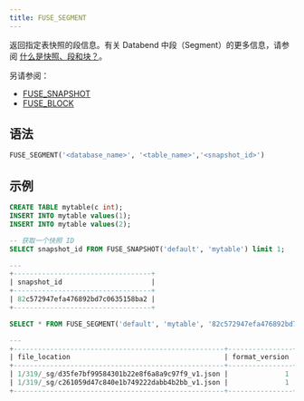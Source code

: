 ```yaml
---
title: FUSE_SEGMENT
---
```


返回指定表快照的段信息。有关 Databend 中段（Segment）的更多信息，请参阅 [什么是快照、段和块？](../../10-sql-commands/00-ddl/01-table/60-optimize-table.md#what-are-snapshot-segment-and-block)。

另请参阅：

- [FUSE_SNAPSHOT](fuse_snapshot.md)
- [FUSE_BLOCK](fuse_block.md)

## 语法

```sql
FUSE_SEGMENT('<database_name>', '<table_name>','<snapshot_id>')
```

## 示例

```sql
CREATE TABLE mytable(c int);
INSERT INTO mytable values(1);
INSERT INTO mytable values(2); 

-- 获取一个快照 ID
SELECT snapshot_id FROM FUSE_SNAPSHOT('default', 'mytable') limit 1;

---
+----------------------------------+
| snapshot_id                      |
+----------------------------------+
| 82c572947efa476892bd7c0635158ba2 |
+----------------------------------+

SELECT * FROM FUSE_SEGMENT('default', 'mytable', '82c572947efa476892bd7c0635158ba2');

---
+----------------------------------------------------+----------------+-------------+-----------+--------------------+------------------+
| file_location                                      | format_version | block_count | row_count | bytes_uncompressed | bytes_compressed |
+----------------------------------------------------+----------------+-------------+-----------+--------------------+------------------+
| 1/319/_sg/d35fe7bf99584301b22e8f6a8a9c97f9_v1.json |              1 |           1 |         1 |                  4 |              184 |
| 1/319/_sg/c261059d47c840e1b749222dabb4b2bb_v1.json |              1 |           1 |         1 |                  4 |              184 |
+----------------------------------------------------+----------------+-------------+-----------+--------------------+------------------+
```